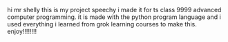 hi mr shelly this is my project speechy i made it for ts class 9999 advanced computer programming. it is made with the python program language and i used everything i learned from grok learning courses to make this. enjoy!!!!!!!!
